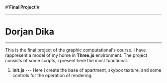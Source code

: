 #'**Final Project**'#

_______________

# Dorjan Dika #
_______________


This is the final project of the graphic computational's course.
I have rappresent a model of my home in **Three.js** environment.
The project consists of some scripts, i present here the most functional.
1. **init.js**
--- Here i create the base of apartment, skybox texture, and some controls for the operation of rendering.





